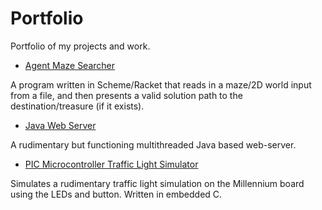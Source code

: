 # Portfolio

Portfolio of my projects and work.

- [Agent Maze Searcher](./agent-maze-searcher)

A program written in Scheme/Racket that reads in a maze/2D world input from a file, and then presents a valid solution path to the destination/treasure (if it exists).

- [Java Web Server](./java-mt-webserver)

A rudimentary but functioning multithreaded Java based web-server.

- [PIC Microcontroller Traffic Light Simulator](./PIC-traffic-light)

Simulates a rudimentary traffic light simulation on the Millennium board using the LEDs and button. Written in embedded C.
